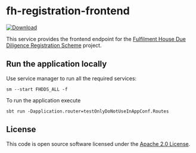 # fh-registration-frontend

[ ![Download](https://api.bintray.com/packages/hmrc/releases/fh-registration-frontend/images/download.svg) ](https://bintray.com/hmrc/releases/fh-registration-frontend/_latestVersion)

This service provides the frontend endpoint for the [Fulfilment House Due Diligence Registration Scheme](https://www.gov.uk/guidance/fulfilment-house-due-diligence-scheme) project.

## Run the application locally

Use service manager to run all the required services:

```
sm --start FHDDS_ALL -f
```

To run the application execute
```
sbt run -Dapplication.router=testOnlyDoNotUseInAppConf.Routes
```

License
---
This code is open source software licensed under the [Apache 2.0 License]("http://www.apache.org/licenses/LICENSE-2.0.html").